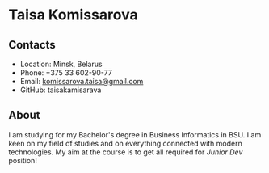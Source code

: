 # Taisa Komissarova

## Contacts

- Location: Minsk, Belarus
- Phone: +375 33 602-90-77
- Email: komissarova.taisa@gmail.com
- GitHub: taisakamisarava

## About

I am studying for my Bachelor's degree in Business Informatics in BSU. I am keen on my field of studies and on everything connected with modern technologies.
My aim at the course is to get all required for _Junior Dev_ position!
